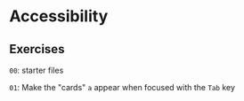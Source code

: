 # Accessibility
## Exercises
``00``: starter files

``01``: Make the "cards" ``a`` appear when focused with the ``Tab`` key
